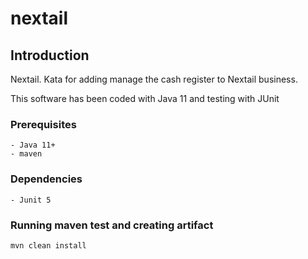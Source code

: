 # nextail
## Introduction
Nextail. Kata for adding manage the cash register to Nextail business.

This software has been coded with Java 11 and testing with JUnit


### Prerequisites

    - Java 11+
    - maven


### Dependencies
    - Junit 5

### Running maven test and creating artifact

  `mvn clean install`